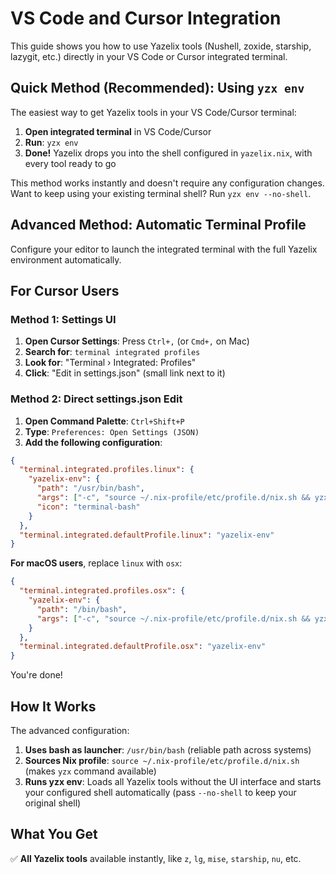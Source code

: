 # VS Code and Cursor Integration

This guide shows you how to use Yazelix tools (Nushell, zoxide, starship, lazygit, etc.) directly in your VS Code or Cursor integrated terminal.

## Quick Method (Recommended): Using `yzx env`

The easiest way to get Yazelix tools in your VS Code/Cursor terminal:

1. **Open integrated terminal** in VS Code/Cursor
2. **Run**: `yzx env` 
3. **Done!** Yazelix drops you into the shell configured in `yazelix.nix`, with every tool ready to go

This method works instantly and doesn't require any configuration changes.
Want to keep using your existing terminal shell? Run `yzx env --no-shell`.

## Advanced Method: Automatic Terminal Profile

Configure your editor to launch the integrated terminal with the full Yazelix environment automatically.

## For Cursor Users

### Method 1: Settings UI

1. **Open Cursor Settings**: Press `Ctrl+,` (or `Cmd+,` on Mac)
2. **Search for**: `terminal integrated profiles`
3. **Look for**: "Terminal › Integrated: Profiles"
4. **Click**: "Edit in settings.json" (small link next to it)

### Method 2: Direct settings.json Edit

1. **Open Command Palette**: `Ctrl+Shift+P`
2. **Type**: `Preferences: Open Settings (JSON)`
3. **Add the following configuration**:

```json
{
  "terminal.integrated.profiles.linux": {
    "yazelix-env": {
      "path": "/usr/bin/bash",
      "args": ["-c", "source ~/.nix-profile/etc/profile.d/nix.sh && yzx env"],
      "icon": "terminal-bash"
    }
  },
  "terminal.integrated.defaultProfile.linux": "yazelix-env"
}
```

**For macOS users**, replace `linux` with `osx`:
```json
{
  "terminal.integrated.profiles.osx": {
    "yazelix-env": {
      "path": "/bin/bash",
      "args": ["-c", "source ~/.nix-profile/etc/profile.d/nix.sh && yzx env"]
    }
  },
  "terminal.integrated.defaultProfile.osx": "yazelix-env"
}
```

You're done!

## How It Works

The advanced configuration:

1. **Uses bash as launcher**: `/usr/bin/bash` (reliable path across systems)
2. **Sources Nix profile**: `source ~/.nix-profile/etc/profile.d/nix.sh` (makes `yzx` command available)
3. **Runs yzx env**: Loads all Yazelix tools without the UI interface and starts your configured shell automatically (pass `--no-shell` to keep your original shell)

## What You Get

✅ **All Yazelix tools** available instantly, like `z`, `lg`, `mise`, `starship`, `nu`, etc.  
